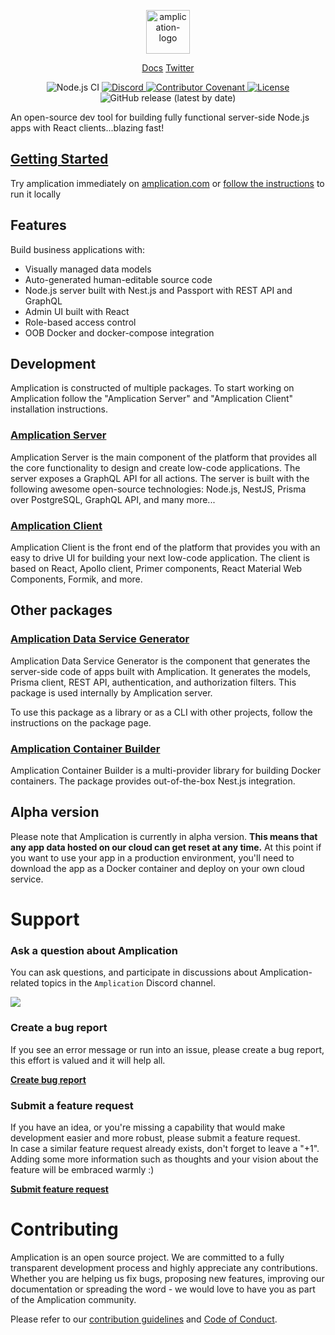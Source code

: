 <p align="center">
  <a href="https://amplication.com" target="_blank">
    <img alt="amplication-logo" height="70" alt="Amplication Logo" src="https://amplication.com/assets/amplication-logo-purple.svg"/>
  </a>
</p>
<p align="center">
    <a href="https://docs.amplication.com/docs/">Docs</a> <a href="https://twitter.com/amplication">Twitter</a>
</p>
<p align="center">
  <img src="https://github.com/amplication/amplication/workflows/Node.js%20CI/badge.svg" alt="Node.js CI">
  <a href="https://discord.gg/b8MrjU6">
    <img src="https://img.shields.io/discord/757179260417867879?label=discord" alt="Discord">
  </a>
  <a href="code_of_conduct.md">
    <img src="https://img.shields.io/badge/Contributor%20Covenant-v2.0%20adopted-ff69b4.svg" alt="Contributor Covenant">
  </a>
  <a href="https://opensource.org/licenses/Apache-2.0">
    <img src="https://img.shields.io/badge/License-Apache%202.0-blue.svg" alt="License">
  </a>
  <img alt="GitHub release (latest by date)" src="https://img.shields.io/github/v/release/amplication/amplication?color=purple">
</p>

An open-source dev tool for building fully functional server-side Node.js apps with React clients...blazing fast!

## [Getting Started](https://docs.amplication.com/docs/getting-started)

Try amplication immediately on [amplication.com](http://amplication.com/)
or [follow the instructions](#development) to run it locally

## Features

Build business applications with:

- Visually managed data models
- Auto-generated human-editable source code
- Node.js server built with Nest.js and Passport with REST API and GraphQL
- Admin UI built with React
- Role-based access control
- OOB Docker and docker-compose integration

## Development

Amplication is constructed of multiple packages. To start working on Amplication follow the "Amplication Server" and "Amplication Client" installation instructions.

### [Amplication Server](./packages/amplication-server/README.md)

Amplication Server is the main component of the platform that provides all the core functionality to design and create low-code applications.
The server exposes a GraphQL API for all actions. The server is built with the following awesome open-source technologies: Node.js, NestJS, Prisma over PostgreSQL, GraphQL API, and many more...

### [Amplication Client](./packages/amplication-client/README.md)

Amplication Client is the front end of the platform that provides you with an easy to drive UI for building your next low-code application.
The client is based on React, Apollo client, Primer components, React Material Web Components, Formik, and more.

## Other packages

### [Amplication Data Service Generator](./packages/amplication-data-service-generator/README.md)

Amplication Data Service Generator is the component that generates the server-side code of apps built with Amplication. It generates the models, Prisma client, REST API, authentication, and authorization filters. This package is used internally by Amplication server.

To use this package as a library or as a CLI with other projects, follow the instructions on the package page.

### [Amplication Container Builder](./packages/amplication-container-builder/README.md)

Amplication Container Builder is a multi-provider library for building Docker containers.
The package provides out-of-the-box Nest.js integration.

## Alpha version

Please note that Amplication is currently in alpha version. <b>This means that any app data hosted on our cloud can get reset at any time.</b> At this point if you want to use your app in a production environment, you'll need to download the app as a Docker container and deploy on your own cloud service.

# Support

### Ask a question about Amplication

You can ask questions, and participate in discussions about Amplication-related topics in the `Amplication` Discord channel.

<a href="https://discord.gg/b8MrjU6"><img src="https://amplication.com/assets/images/discord_banner.png" /></a>

### Create a bug report

If you see an error message or run into an issue, please create a bug report, this effort is valued and it will help all.

[**Create bug report**](https://github.com/amplication/amplication/issues/new?assignees=&labels=type%3A%20bug&template=bug_report.md&title=)

### Submit a feature request

If you have an idea, or you're missing a capability that would make development easier and more robust, please submit a feature request.<br/>
In case a similar feature request already exists, don't forget to leave a "+1". Adding some more information such as thoughts and your vision about the feature will be embraced warmly :)

[**Submit feature request**](https://github.com/amplication/amplication/issues/new?assignees=&labels=type%3A%20feature%20request&template=feature_request.md&title=)

# Contributing

Amplication is an open source project. We are committed to a fully transparent development process and highly appreciate any contributions. Whether you are helping us fix bugs, proposing new features, improving our documentation or spreading the word - we would love to have you as part of the Amplication community.

Please refer to our [contribution guidelines](./CONTRIBUTING.md) and [Code of Conduct](./code_of_conduct.md).
